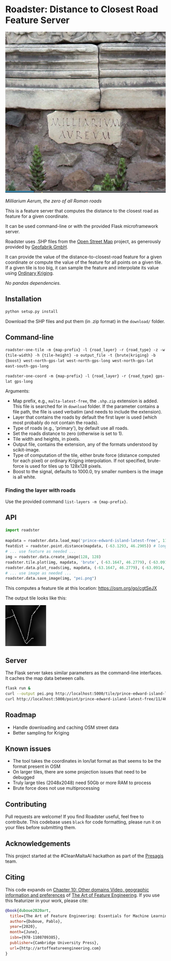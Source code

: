 # Roadster: Distance to Closest Road Feature Server

![Milliarium Aerum, CC-BY-SA Wikipedia](milliarium_aureum.png)

_Milliarium Aerum, the zero of all Roman roads_

This is a feature server that computes the distance to the closest road as feature for a given coordinate.

It can be used command-line or with the provided Flask microframework server.

Roadster uses .SHP files from the [Open Street Map](https://www.openstreetmap.org/) project, as generously provided by [Geofabrik GmbH](https://download.geofabrik.de/).

It can provide the value of the distance-to-closest-road feature for a given coordinate or compute the value of the feature for all points on a given tile. If a given tile is too big, it can sample the feature and interpolate its value using [Ordinary Kriging](https://geostat-framework.readthedocs.io/projects/pykrige/en/stable/index.html).

*No pandas dependencies.*


## Installation

```bash
python setup.py install
```

Download the SHP files and put them (in .zip format) in the `download/` folder.


## Command-line

`roadster-one-tile -m {map-prefix} -l {road_layer} -r {road_type} -z -w {tile-width} -h {tile-height} -o output_file -t {brute|kriging} -b {boost} west-north-gps-lat west-north-gps-long west-north-gps-lat east-south-gps-long`

`roadster-one-coord -m {map-prefix} -l {road_layer} -r {road_type} gps-lat gps-long`

Arguments:

* Map prefix, e.g., `malta-latest-free`, the `.shp.zip` extension is added. This file is searched for in `download` folder. If the parameter contains a file path, the file is used verbatim (and needs to include the extension).
* Layer that contains the roads by default the first layer is used (which most probably do not contain the roads).
* Type of roads (e.g., 'primary'), by default use all roads.
* Set the roads distance to zero (otherwise is set to 1).
* Tile width and heights, in pixels.
* Output file, contains the extension, any of the formats understood by scikit-image.
* Type of computation of the tile, either brute force (distance computed for each pixel) or ordinary Kriging interpolation. If not specified, brute-force is used for tiles up to 128x128 pixels.
* Boost to the signal, defaults to 1000.0, try smaller numbers is the image is all white.


### Finding the layer with roads

Use the provided command `list-layers -m {map-prefix}`.


## API

```python
import roadster

mapdata = roadster.data.load_map('prince-edward-island-latest-free', 11, set(['primary'])) # major roads
featdist = roadster.point.distance(mapdata, (-63.1293, 46.2905)) # long/lat
# ... use feature as needed ...
img = roadster.data.create_image(128, 128)
roadster.tile.plot(img, mapdata, 'brute', (-63.1647, 46.2779), (-63.0914, 46.2329), boost=10)
roadster.data.plot_roads(img, mapdata, (-63.1647, 46.2779), (-63.0914, 46.2329), road_value=1.0)
# ... use image as needed ...
roadster.data.save_image(img, "pei.png")
```

This computes a feature tile at this location: https://osm.org/go/cgtSeJX

The output tile looks like this:

![Tile](pei.png)



## Server

The Flask server takes similar parameters as the command-line interfaces. It caches the map data between calls.

```bash
flask run &
curl --output pei.png http://localhost:5000/tile/prince-edward-island-latest-free/11/128/128/46.2779/-63.1647/46.2329/-63.0914?zero_roads\&road_type=primary\&boost=10\&type=kriging
curl http://localhost:5000/point/prince-edward-island-latest-free/11/46.2779/-63.1647
```


## Roadmap

* Handle downloading and caching OSM street data
* Better sampling for Kriging


## Known issues

* The tool takes the coordinates in lon/lat format as that seems to be the format present in OSM
* On larger tiles, there are some projection issues that need to be debugged
* Truly large tiles (2048x2048) need 50Gb or more RAM to process
* Brute force does not use multiprocessing


## Contributing

Pull requests are welcome! If you find Roadster useful, feel free to contribute. This codebase uses `black` for code formatting, please run it on your files before submitting them.


## Acknowledgements

This project started at the #CleanMaltaAI hackathon as part of the [Presagis](https://presagis.com) team.


## Citing

This code expands on [Chapter 10: Other domains Video, geographic information and preferences](http://artoffeatureengineering.com/book.html) of [The Art of Feature Engineering](http://artoffeatureengineering.com). If you use this featurizer in your work, please cite:

```bibtex
@book{duboue2020art,
  title={The Art of Feature Engineering: Essentials for Machine Learning},
  author={Duboue, Pablo},
  year={2020},
  month={June},
  isbn={978-1108709385},
  publisher={Cambridge University Press},
  url={http://artoffeatureengineering.com}
}
```
